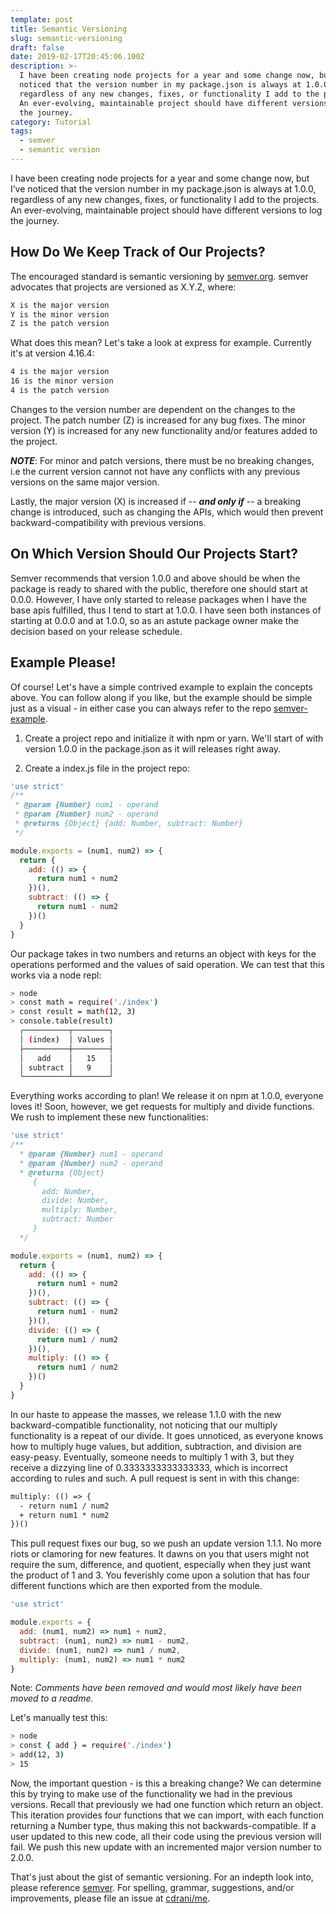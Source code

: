 ```yaml
---
template: post
title: Semantic Versioning
slug: semantic-versioning
draft: false
date: 2019-02-17T20:45:06.100Z
description: >-
  I have been creating node projects for a year and some change now, but I’ve
  noticed that the version number in my package.json is always at 1.0.0,
  regardless of any new changes, fixes, or functionality I add to the projects.
  An ever-evolving, maintainable project should have different versions to log
  the journey.
category: Tutorial
tags:
  - semver
  - semantic version
---
```


I have been creating node projects for a year and some change now, but I’ve noticed that the version number in my package.json is always at 1.0.0, regardless of any new changes, fixes, or functionality I add to the projects. An ever-evolving, maintainable project should have different versions to log the journey.

## How Do We Keep Track of Our Projects?

The encouraged standard is semantic versioning by [semver.org](https://semver.org). semver advocates that projects are versioned as X.Y.Z, where:

```css
X is the major version
Y is the minor version
Z is the patch version
```

What does this mean? Let's take a look at express for example. Currently it's at version 4.16.4:

```css
4 is the major version
16 is the minor version
4 is the patch version
```

Changes to the version number are dependent on the changes to the project. The patch number (Z) is increased for any bug fixes. The minor version (Y) is increased for any new functionality and/or features added to the project.

**_NOTE_**: For minor and patch versions, there must be no breaking changes, i.e the current version cannot not have any conflicts with any previous versions on the same major version.

Lastly, the major version (X) is increased if -- **_and only if_** -- a breaking change is introduced, such as changing the APIs, which would then prevent backward-compatibility with previous versions.

## On Which Version Should Our Projects Start?

Semver recommends that version 1.0.0 and above should be when the package is ready to shared with the public, therefore one should start at 0.0.0. However, I have only started to release packages when I have the base apis fulfilled, thus I tend to start at 1.0.0. I have seen both instances of starting at 0.0.0 and at 1.0.0, so as an astute package owner make the decision based on your release schedule.

## Example Please!

Of course! Let's have a simple contrived example to explain the concepts above. You can follow along if you like, but the example should be simple just as a visual - in either case you can always refer to the repo [semver-example](https://github.com/cdrani/semver-example).

1. Create a project repo and initialize it with npm or yarn. We'll start of with version 1.0.0 in the package.json as it will releases right away.

2. Create a index.js file in the project repo:

```js
'use strict'
/**
 * @param {Number} num1 - operand
 * @param {Number} num2 - operand
 * @returns {Object} {add: Number, subtract: Number}
 */

module.exports = (num1, num2) => {
  return {
    add: (() => {
      return num1 + num2
    })(),
    subtract: (() => {
      return num1 - num2
    })()
  }
}
```

Our package takes in two numbers and returns an object with keys for the operations performed and the values of said operation. We can test that this works via a node repl:

```bash
> node
> const math = require('./index')
> const result = math(12, 3)
> console.table(result)
  ┌──────────┬────────┐
  │ (index)  │ Values │
  ├──────────┼────────┤
  │   add    │   15   │
  │ subtract │   9    │
  └──────────┴────────┘
```

Everything works according to plan! We release it on npm at 1.0.0, everyone loves it! Soon, however, we get requests for multiply and divide functions. We rush to implement these new functionalities:

```js
'use strict'
/**
  * @param {Number} num1 - operand
  * @param {Number} num2 - operand
  * @returns {Object} 
     { 
       add: Number, 
       divide: Number, 
       multiply: Number,
       subtract: Number 
     }
  */

module.exports = (num1, num2) => {
  return {
    add: (() => {
      return num1 + num2
    })(),
    subtract: (() => {
      return num1 - num2
    })(),
    divide: (() => {
      return num1 / num2
    })(),
    multiply: (() => {
      return num1 / num2
    })()
  }
}
```

In our haste to appease the masses, we release 1.1.0 with the new backward-compatible functionality, not noticing that our multiply functionality is a repeat of our divide. It goes unnoticed, as everyone knows how to multiply huge values, but addition, subtraction, and division are easy-peasy. Eventually, someone needs to multiply 1 with 3, but they receive a dizzying line of 0.3333333333333333, which is incorrect according to rules and such. A pull request is sent in with this change:

```diff
multiply: (() => {
  - return num1 / num2
  + return num1 * num2
})()
```

This pull request fixes our bug, so we push an update version 1.1.1. No more riots or clamoring for new features. It dawns on you that users might not require the sum, difference, and quotient, especially when they just want the product of 1 and 3. You feverishly come upon a solution that has four different functions which are then exported from the module.

```js
'use strict'

module.exports = {
  add: (num1, num2) => num1 + num2,
  subtract: (num1, num2) => num1 - num2,
  divide: (num1, num2) => num1 / num2,
  multiply: (num1, num2) => num1 * num2
}
```

Note: _Comments have been removed and would most likely have been moved to a readme._

Let's manually test this:

```bash
> node
> const { add } = require('./index')
> add(12, 3)
> 15
```

Now, the important question - is this a breaking change? We can determine this by trying to make use of the functionality we had in the previous versions. Recall that previously we had one function which return an object. This iteration provides four functions that we can import, with each function returning a Number type, thus making this not backwards-compatible. If a user updated to this new code, all their code using the previous version will fail. We push this new update with an incremented major version number to 2.0.0.

That's just about the gist of semantic versioning. For an indepth look into, please reference [semver](https://semver.org). For spelling, grammar, suggestions, and/or improvements, please file an issue at [cdrani/me](https://github.com/cdrani/me).
